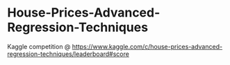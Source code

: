 # House-Prices-Advanced-Regression-Techniques
Kaggle competition @ https://www.kaggle.com/c/house-prices-advanced-regression-techniques/leaderboard#score

